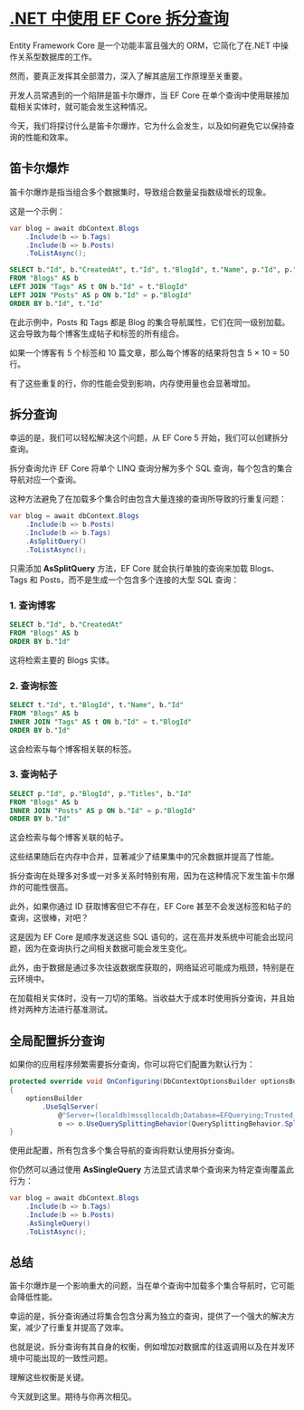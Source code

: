 # [.NET 中使用 EF Core 拆分查询](https://www.nikolatech.net/blogs/ef-core-single-split-query-dotnet)

Entity Framework Core 是一个功能丰富且强大的 ORM，它简化了在.NET 中操作关系型数据库的工作。

然而，要真正发挥其全部潜力，深入了解其底层工作原理至关重要。

开发人员常遇到的一个陷阱是笛卡尔爆炸，当 EF Core 在单个查询中使用联接加载相关实体时，就可能会发生这种情况。

今天，我们将探讨什么是笛卡尔爆炸，它为什么会发生，以及如何避免它以保持查询的性能和效率。

## 笛卡尔爆炸

笛卡尔爆炸是指当组合多个数据集时，导致组合数量呈指数级增长的现象。

这是一个示例：

```csharp
var blog = await dbContext.Blogs
    .Include(b => b.Tags)
    .Include(b => b.Posts)
    .ToListAsync();
```

```sql
SELECT b."Id", b."CreatedAt", t."Id", t."BlogId", t."Name", p."Id", p."BlogId", p."Titles"
FROM "Blogs" AS b
LEFT JOIN "Tags" AS t ON b."Id" = t."BlogId"
LEFT JOIN "Posts" AS p ON b."Id" = p."BlogId"
ORDER BY b."Id", t."Id"
```

在此示例中，Posts 和 Tags 都是 Blog 的集合导航属性，它们在同一级别加载。这会导致为每个博客生成帖子和标签的所有组合。

如果一个博客有 5 个标签和 10 篇文章，那么每个博客的结果将包含 5 × 10 = 50 行。

有了这些重复的行，你的性能会受到影响，内存使用量也会显著增加。

## 拆分查询

幸运的是，我们可以轻松解决这个问题，从 EF Core 5 开始，我们可以创建拆分查询。

拆分查询允许 EF Core 将单个 LINQ 查询分解为多个 SQL 查询，每个包含的集合导航对应一个查询。

这种方法避免了在加载多个集合时由包含大量连接的查询所导致的行重复问题：

```csharp
var blog = await dbContext.Blogs
    .Include(b => b.Posts)
    .Include(b => b.Tags)
    .AsSplitQuery()
    .ToListAsync();
```

只需添加 **AsSplitQuery** 方法，EF Core 就会执行单独的查询来加载 Blogs、Tags 和 Posts，而不是生成一个包含多个连接的大型 SQL 查询：

### 1. 查询博客

```sql
SELECT b."Id", b."CreatedAt"
FROM "Blogs" AS b
ORDER BY b."Id"
```

这将检索主要的 Blogs 实体。

### 2. 查询标签

```sql
SELECT t."Id", t."BlogId", t."Name", b."Id"
FROM "Blogs" AS b
INNER JOIN "Tags" AS t ON b."Id" = t."BlogId"
ORDER BY b."Id"
```

这会检索与每个博客相关联的标签。

### 3. 查询帖子

```sql
SELECT p."Id", p."BlogId", p."Titles", b."Id"
FROM "Blogs" AS b
INNER JOIN "Posts" AS p ON b."Id" = p."BlogId"
ORDER BY b."Id"
```

这会检索与每个博客关联的帖子。

这些结果随后在内存中合并，显著减少了结果集中的冗余数据并提高了性能。

拆分查询在处理多对多或一对多关系时特别有用，因为在这种情况下发生笛卡尔爆炸的可能性很高。

此外，如果你通过 ID 获取博客但它不存在，EF Core 甚至不会发送标签和帖子的查询，这很棒，对吧？

这是因为 EF Core 是顺序发送这些 SQL 语句的，这在高并发系统中可能会出现问题，因为在查询执行之间相关数据可能会发生变化。

此外，由于数据是通过多次往返数据库获取的，网络延迟可能成为瓶颈，特别是在云环境中。

在加载相关实体时，没有一刀切的策略。当收益大于成本时使用拆分查询，并且始终对两种方法进行基准测试。

## 全局配置拆分查询

如果你的应用程序频繁需要拆分查询，你可以将它们配置为默认行为：

```csharp
protected override void OnConfiguring(DbContextOptionsBuilder optionsBuilder)
{
    optionsBuilder
        .UseSqlServer(
            @"Server=(localdb)mssqllocaldb;Database=EFQuerying;Trusted_Connection=True;ConnectRetryCount=0",
            o => o.UseQuerySplittingBehavior(QuerySplittingBehavior.SplitQuery));
}
```

使用此配置，所有包含多个集合导航的查询将默认使用拆分查询。

你仍然可以通过使用 **AsSingleQuery** 方法显式请求单个查询来为特定查询覆盖此行为：

```csharp
var blog = await dbContext.Blogs
    .Include(b => b.Tags)
    .Include(b => b.Posts)
    .AsSingleQuery()
    .ToListAsync();
```

## 总结

笛卡尔爆炸是一个影响重大的问题，当在单个查询中加载多个集合导航时，它可能会降低性能。

幸运的是，拆分查询通过将集合包含分离为独立的查询，提供了一个强大的解决方案，减少了行重复并提高了效率。

也就是说，拆分查询有其自身的权衡，例如增加对数据库的往返调用以及在并发环境中可能出现的一致性问题。

理解这些权衡是关键。

今天就到这里。期待与你再次相见。
